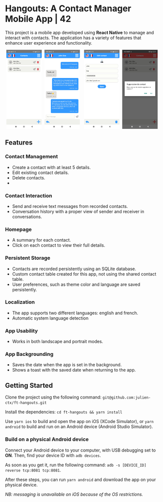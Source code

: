 # Hangouts: A Contact Manager Mobile App | 42

This project is a mobile app developed using **React Native** to manage and interact with contacts. The application has a variety of features that enhance user experience and functionality.


<p align="center">
  <img src="https://github.com/julien-ctx/ft-hangouts/blob/911e04098475af3fc67243d61988e93680e6eafc/assets/readMe/contactList.jpg" width="23%" />
  <img src="https://github.com/julien-ctx/ft-hangouts/blob/911e04098475af3fc67243d61988e93680e6eafc/assets/readMe/messageHistory.jpg" width="23%" style="margin-left:1%;margin-right:1%" />
  <img src="https://github.com/julien-ctx/ft-hangouts/blob/911e04098475af3fc67243d61988e93680e6eafc/assets/readMe/contactFields.jpg" width="23%" style="margin-left:1%;margin-right:1%" />
  <img src="https://github.com/julien-ctx/ft-hangouts/blob/911e04098475af3fc67243d61988e93680e6eafc/assets/readMe/delete.jpg" width="23%" />
</p>


## Features

### Contact Management

- Create a contact with at least 5 details.
- Edit existing contact details.
- Delete contacts.
- 
### Contact Interaction
- Send and receive text messages from recorded contacts.
- Conversation history with a proper view of sender and receiver in conversations.

### Homepage
- A summary for each contact.
- Click on each contact to view their full details.

### Persistent Storage
- Contacts are recorded persistently using an SQLite database.
- Custom contact table created for this app, not using the shared contact table.
- User preferences, such as theme color and language are saved persistently.
  
### Localization
- The app supports two different languages: english and french.
- Automatic system language detection
  
### App Usability
- Works in both landscape and portrait modes.

### App Backgrounding
- Saves the date when the app is set in the background.
- Shows a toast with the saved date when returning to the app.

## Getting Started

Clone the project using the following command: `git@github.com:julien-ctx/ft-hangouts.git`

Install the dependencies: `cd ft-hangouts && yarn install`

Use `yarn ios` to build and open the app on iOS (XCode Simulator), or `yarn android` to build and run on an Android device (Android Studio Simulator).

### Build on a physical Android device

Connect your Android device to your computer, with USB debugging set to **ON**. Then, find your device ID with `adb devices`.

As soon as you get it, run the following command: `adb -s [DEVICE_ID] reverse tcp:8081 tcp:8081`.

After these steps, you can run `yarn android` and download the app on your physical device.

*NB: messaging is unavailable on iOS because of the OS restrictions.*
